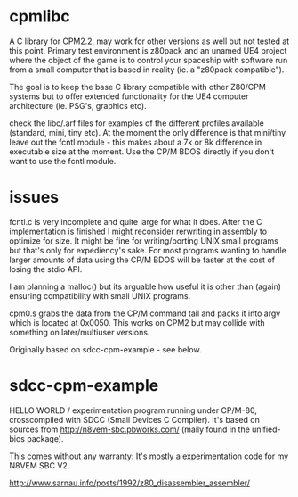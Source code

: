 cpmlibc
=======

A C library for CPM2.2, may work for other versions as well but not tested at this point. Primary test environment
is z80pack and an unamed UE4 project where the object of the game is to control your spaceship with software run from 
a small computer that is based in reality (ie. a "z80pack compatible"). 

The goal is to keep the base C library compatible with other Z80/CPM systems but to offer extended functionality for the
UE4 computer architecture (ie. PSG's, graphics etc). 

check the libc/.arf files for examples of the different profiles available (standard, mini, tiny etc). At the moment 
the only difference is that mini/tiny leave out the fcntl module - this makes about a 7k or 8k difference in executable
size at the moment. Use the CP/M BDOS directly if you don't want to use the fcntl module. 


issues
=======
fcntl.c is very incomplete and quite large for what it does. After the C implementation is finished I might reconsider 
rerwriting in assembly to optimize for size. It might be fine for writing/porting UNIX small programs but that's only
for expediency's sake. For most programs wanting to handle larger amounts of data using the CP/M BDOS will be faster
at the cost of losing the stdio API.

I am planning a malloc() but its arguable how useful it is other than (again) ensuring compatibility with small UNIX
programs. 

cpm0.s grabs the data from the CP/M command tail and packs it into argv which is located at 0x0050. This works on CPM2
but may collide with something on later/multiuser versions. 


Originally based on sdcc-cpm-example - see below. 


sdcc-cpm-example
================

HELLO WORLD / experimentation program running under CP/M-80, crosscompiled with SDCC (Small Devices C Compiler).
It's based on sources from http://n8vem-sbc.pbworks.com/ (maily found in the unified-bios package).

This comes without any warranty: It's mostly a experimentation code for my N8VEM SBC V2.

http://www.sarnau.info/posts/1992/z80_disassembler_assembler/
